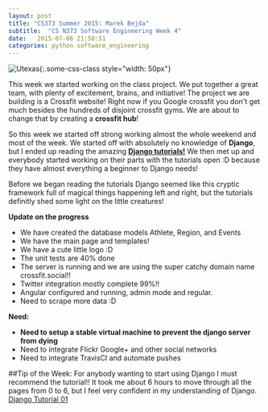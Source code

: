 ```yaml
---
layout: post
title: "CS373 Summer 2015: Marek Bejda"
subtitle:  "CS N373 Software Engineering Week 4"
date:   2015-07-06 21:50:51
categories: python software_engineering
---
```


 ![Utexas](https://www.utexas.edu/sites/default/files/images/Trademarked_Silhouette2.jpg){:.some-css-class style="width: 50px"} 

This week we started working on the class project. We put together a great team, with plenty of excitement, brains, and initiative! The project we are building is a Crossfit website! Right now if you Google crossfit you don't get much besides the hundreds of disjoint crossfit gyms. We are about to change that by creating a __crossfit hub__! 

So this week we started off strong working almost the whole weekend and most of the week. 
We started off with absolutely no knowledge of __Django__, but I ended up reading the amazing [__Django tutorials!__][tutorial] We then met up and everybody started working on their parts with the tutorials open :D because they have almost everything a beginner to Django needs!

Before we began reading the tutorials Django seemed like this cryptic framework full of magical things happening left and right, but the tutorials definitly shed some light on the little creatures!

__Update on the progress__

+ We have created the database models Athlete, Region, and Events  
+ We have the main page and templates!   
+ We have a cute little logo :D  
+ The unit tests are 40% done  
+ The server is running and we are using the super catchy domain name crossfit.social!!   
+ Twitter integration mostly complete 99%!!  
+ Angular configured and running, admin mode and regular. 
+ Need to scrape more data :D 

 __Need:__
+ __Need to setup a stable virtual machine to prevent the django server from dying__   
+ Need to integrate Flickr Google+ and other social networks   
+ Need to integrate TravisCI and automate pushes


##Tip of the Week:
For anybody wanting to start using Django I must recommend the tutorial!! It took me about 6 hours to move through all the pages from 0 to 6, but I feel very confident in my understanding of Django. 
[Django Tutorial 01][tutorial]

[tutorial]:https://docs.djangoproject.com/en/1.8/intro/tutorial01/